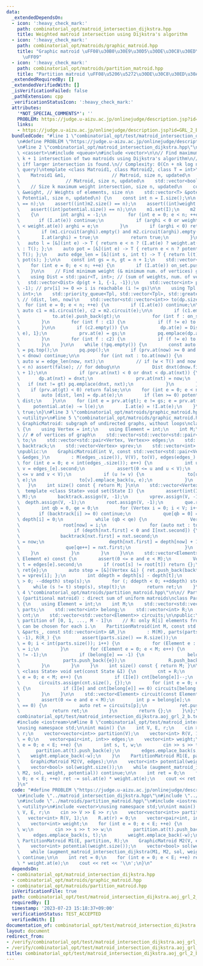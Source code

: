 ```yaml
---
data:
  _extendedDependsOn:
  - icon: ':heavy_check_mark:'
    path: combinatorial_opt/matroid_intersection_dijkstra.hpp
    title: Weighted matroid intersection using Dijkstra's algorithm
  - icon: ':heavy_check_mark:'
    path: combinatorial_opt/matroids/graphic_matroid.hpp
    title: "Graphic matroid \uFF08\u30B0\u30E9\u30D5\u30DE\u30C8\u30ED\u30A4\u30C9\
      \uFF09"
  - icon: ':heavy_check_mark:'
    path: combinatorial_opt/matroids/partition_matroid.hpp
    title: "Partition matroid \uFF08\u5206\u5272\u30DE\u30C8\u30ED\u30A4\u30C9\uFF09"
  _extendedRequiredBy: []
  _extendedVerifiedWith: []
  _isVerificationFailed: false
  _pathExtension: cpp
  _verificationStatusIcon: ':heavy_check_mark:'
  attributes:
    '*NOT_SPECIAL_COMMENTS*': ''
    PROBLEM: https://judge.u-aizu.ac.jp/onlinejudge/description.jsp?id=GRL_2_B
    links:
    - https://judge.u-aizu.ac.jp/onlinejudge/description.jsp?id=GRL_2_B
  bundledCode: "#line 1 \"combinatorial_opt/test/matroid_intersection_dijkstra.aoj_grl_2_b.test.cpp\"\
    \n#define PROBLEM \"https://judge.u-aizu.ac.jp/onlinejudge/description.jsp?id=GRL_2_B\"\
    \n#line 2 \"combinatorial_opt/matroid_intersection_dijkstra.hpp\"\n\n#include\
    \ <cassert>\n#include <queue>\n#include <vector>\n\n// Find maximum weight size\
    \ k + 1 intersection of two matroids using Dijkstra's algorithm\n// Return `true`\
    \ iff larger intersection is found.\n// Complexity: O(Cn + nk log n) (C: circuit\
    \ query)\ntemplate <class Matroid1, class Matroid2, class T = int>\nbool augment_matroid_intersection_dijkstra(\n\
    \    Matroid1 &m1,                 // Matroid, size n, updated\n    Matroid2 &m2,\
    \                 // Matroid, size n, updated\n    std::vector<bool> &I,     \
    \    // Size k maximum weight intersection, size n, updated\n    const std::vector<T>\
    \ &weight, // Weights of elements, size n\n    std::vector<T> &potential     //\
    \ Potential, size n, updated\n) {\n    const int n = I.size();\n\n    assert((int)m1.size()\
    \ == n);\n    assert((int)m2.size() == n);\n    assert((int)weight.size() == n);\n\
    \    assert((int)potential.size() == n);\n\n    m1.set(I);\n    m2.set(I);\n\n\
    \    {\n        int arghi = -1;\n        for (int e = 0; e < n; ++e) {\n     \
    \       if (I.at(e)) continue;\n            if (arghi < 0 or weight.at(arghi)\
    \ < weight.at(e)) arghi = e;\n        }\n        if (arghi < 0) return false;\n\
    \        if (m1.circuit(arghi).empty() and m2.circuit(arghi).empty()) {\n    \
    \        I.at(arghi) = true;\n            return true;\n        }\n    }\n\n \
    \   auto l = [&](int e) -> T { return e < n ? (I.at(e) ? weight.at(e) : -weight.at(e))\
    \ : T(); };\n    auto pot = [&](int e) -> T { return e < n ? potential.at(e) :\
    \ T(); };\n    auto edge_len = [&](int s, int t) -> T { return l(t) - pot(t) +\
    \ pot(s); };\n\n    const int gs = n, gt = n + 1;\n    std::vector<int> on_set;\n\
    \    for (int e = 0; e < n; ++e) {\n        if (I.at(e)) on_set.push_back(e);\n\
    \    }\n\n    // Find minimum weight (& minimum num. of vertices) gs-gt path\n\
    \    using Dist = std::pair<T, int>; // (sum of weights, num. of vertices)\n \
    \   std::vector<Dist> dp(gt + 1, {-1, -1});\n    std::vector<int> prv(gt + 1,\
    \ -1); // prv[i] >= 0 => i is reachable (i != gs)\n\n    using Tpl = std::pair<Dist,\
    \ int>;\n    std::priority_queue<Tpl, std::vector<Tpl>, std::greater<Tpl>> pq;\
    \ // (dist, len, now)\n    std::vector<std::vector<int>> to(dp.size());\n\n  \
    \  for (int e = 0; e < n; ++e) {\n        if (I.at(e)) continue;\n\n        const\
    \ auto c1 = m1.circuit(e), c2 = m2.circuit(e);\n\n        if (c1.empty()) {\n\
    \            to.at(e).push_back(gt);\n            for (int f : on_set) to.at(e).push_back(f);\n\
    \        }\n        for (int f : c1) {\n            if (f != e) to.at(e).push_back(f);\n\
    \        }\n\n        if (c2.empty()) {\n            dp.at(e) = Dist{edge_len(gs,\
    \ e), 1};\n            prv.at(e) = gs;\n            pq.emplace(dp.at(e), e);\n\
    \        }\n        for (int f : c2) {\n            if (f != e) to.at(f).push_back(e);\n\
    \        }\n    }\n\n    while (!pq.empty()) {\n        const auto [dnow, now]\
    \ = pq.top();\n        pq.pop();\n        if (prv.at(now) >= 0 and dp.at(now)\
    \ < dnow) continue;\n\n        for (int nxt : to.at(now)) {\n            const\
    \ auto w = edge_len(now, nxt);\n            // if (w < T() and now < n and nxt\
    \ < n) assert(false); // for debug\n\n            Dist dnxt(dnow.first + w, dnow.second\
    \ + 1);\n\n            if (prv.at(nxt) < 0 or dnxt < dp.at(nxt)) {\n         \
    \       dp.at(nxt) = dnxt;\n                prv.at(nxt) = now;\n             \
    \   if (nxt != gt) pq.emplace(dnxt, nxt);\n            }\n        }\n    }\n\n\
    \    if (prv.at(gt) < 0) return false;\n\n    for (int e = 0; e < n; ++e) {\n\
    \        auto [dist, len] = dp.at(e);\n        if (len >= 0) potential.at(e) +=\
    \ dist;\n    }\n\n    for (int e = prv.at(gt); e != gs; e = prv.at(e)) {\n   \
    \     potential.at(e) -= l(e);\n        I.at(e) = !I.at(e);\n    }\n\n    return\
    \ true;\n}\n#line 3 \"combinatorial_opt/matroids/graphic_matroid.hpp\"\n#include\
    \ <utility>\n#line 5 \"combinatorial_opt/matroids/graphic_matroid.hpp\"\n\n//\
    \ GraphicMatroid: subgraph of undirected graphs, without loops\nclass GraphicMatroid\
    \ {\n    using Vertex = int;\n    using Element = int;\n    int M;\n    int V;\
    \ // # of vertices of graph\n    std::vector<std::vector<std::pair<Vertex, Element>>>\
    \ to;\n    std::vector<std::pair<Vertex, Vertex>> edges;\n    std::vector<Element>\
    \ backtrack;\n    std::vector<Vertex> vprev;\n    std::vector<int> depth, root;\n\
    \npublic:\n    GraphicMatroid(int V, const std::vector<std::pair<Vertex, Vertex>>\
    \ &edges_)\n        : M(edges_.size()), V(V), to(V), edges(edges_) {\n       \
    \ for (int e = 0; e < int(edges_.size()); e++) {\n            int u = edges_[e].first,\
    \ v = edges_[e].second;\n            assert(0 <= u and u < V);\n            assert(0\
    \ <= v and v < V);\n            if (u != v) {\n                to[u].emplace_back(v,\
    \ e);\n                to[v].emplace_back(u, e);\n            }\n        }\n \
    \   }\n    int size() const { return M; }\n\n    std::vector<Vertex> que;\n  \
    \  template <class State> void set(State I) {\n        assert(int(I.size()) ==\
    \ M);\n        backtrack.assign(V, -1);\n        vprev.assign(V, -1);\n      \
    \  depth.assign(V, -1);\n        root.assign(V, -1);\n        que.resize(V);\n\
    \        int qb = 0, qe = 0;\n        for (Vertex i = 0; i < V; i++) {\n     \
    \       if (backtrack[i] >= 0) continue;\n            que[qb = 0] = i, qe = 1,\
    \ depth[i] = 0;\n            while (qb < qe) {\n                Vertex now = que[qb++];\n\
    \                root[now] = i;\n                for (auto nxt : to[now]) {\n\
    \                    if (depth[nxt.first] < 0 and I[nxt.second]) {\n         \
    \               backtrack[nxt.first] = nxt.second;\n                        vprev[nxt.first]\
    \ = now;\n                        depth[nxt.first] = depth[now] + 1;\n       \
    \                 que[qe++] = nxt.first;\n                    }\n            \
    \    }\n            }\n        }\n    }\n\n    std::vector<Element> circuit(const\
    \ Element e) const {\n        assert(0 <= e and e < M);\n        Vertex s = edges[e].first,\
    \ t = edges[e].second;\n        if (root[s] != root[t]) return {};\n        std::vector<Element>\
    \ ret{e};\n        auto step = [&](Vertex &i) { ret.push_back(backtrack[i]), i\
    \ = vprev[i]; };\n        int ddepth = depth[s] - depth[t];\n        for (; ddepth\
    \ > 0; --ddepth) step(s);\n        for (; ddepth < 0; ++ddepth) step(t);\n   \
    \     while (s != t) step(s), step(t);\n        return ret;\n    }\n};\n#line\
    \ 4 \"combinatorial_opt/matroids/partition_matroid.hpp\"\n\n// Partition matroid\
    \ (partitional matroid) : direct sum of uniform matroids\nclass PartitionMatroid\
    \ {\n    using Element = int;\n    int M;\n    std::vector<std::vector<Element>>\
    \ parts;\n    std::vector<int> belong;\n    std::vector<int> R;\n    std::vector<int>\
    \ cnt;\n    std::vector<std::vector<Element>> circuits;\n\npublic:\n    // parts:\
    \ partition of [0, 1, ..., M - 1]\n    // R: only R[i] elements from parts[i]\
    \ can be chosen for each i.\n    PartitionMatroid(int M, const std::vector<std::vector<int>>\
    \ &parts_, const std::vector<int> &R_)\n        : M(M), parts(parts_), belong(M,\
    \ -1), R(R_) {\n        assert(parts.size() == R.size());\n        for (int i\
    \ = 0; i < int(parts.size()); i++) {\n            for (Element e : parts[i]) belong[e]\
    \ = i;\n        }\n        for (Element e = 0; e < M; e++) {\n            // assert(belong[e]\
    \ != -1);\n            if (belong[e] == -1) {\n                belong[e] = parts.size();\n\
    \                parts.push_back({e});\n                R.push_back(1);\n    \
    \        }\n        }\n    }\n    int size() const { return M; }\n\n    template\
    \ <class State> void set(const State &I) {\n        cnt = R;\n        for (int\
    \ e = 0; e < M; e++) {\n            if (I[e]) cnt[belong[e]]--;\n        }\n \
    \       circuits.assign(cnt.size(), {});\n        for (int e = 0; e < M; e++)\
    \ {\n            if (I[e] and cnt[belong[e]] == 0) circuits[belong[e]].push_back(e);\n\
    \        }\n    }\n\n    std::vector<Element> circuit(const Element e) const {\n\
    \        assert(0 <= e and e < M);\n        int p = belong[e];\n        if (cnt[p]\
    \ == 0) {\n            auto ret = circuits[p];\n            ret.push_back(e);\n\
    \            return ret;\n        }\n        return {};\n    }\n};\n#line 5 \"\
    combinatorial_opt/test/matroid_intersection_dijkstra.aoj_grl_2_b.test.cpp\"\n\
    #include <iostream>\n#line 8 \"combinatorial_opt/test/matroid_intersection_dijkstra.aoj_grl_2_b.test.cpp\"\
    \nusing namespace std;\n\nint main() {\n    int V, E, r;\n    cin >> V >> E >>\
    \ r;\n    vector<vector<int>> partition(V);\n    vector<int> R(V, 1);\n    R.at(r)\
    \ = 0;\n    vector<pair<int, int>> edges;\n    vector<int> weight;\n    for (int\
    \ e = 0; e < E; ++e) {\n        int s, t, w;\n        cin >> s >> t >> w;\n  \
    \      partition.at(t).push_back(e);\n        edges.emplace_back(s, t);\n    \
    \    weight.emplace_back(-w);\n    }\n    PartitionMatroid M1(E, partition, R);\n\
    \    GraphicMatroid M2(V, edges);\n\n    vector<int> potential(weight.size());\n\
    \    vector<bool> sol(weight.size());\n    while (augment_matroid_intersection_dijkstra(M1,\
    \ M2, sol, weight, potential)) continue;\n\n    int ret = 0;\n    for (int e =\
    \ 0; e < E; ++e) ret -= sol.at(e) * weight.at(e);\n    cout << ret << '\\n';\n\
    }\n"
  code: "#define PROBLEM \"https://judge.u-aizu.ac.jp/onlinejudge/description.jsp?id=GRL_2_B\"\
    \n#include \"../matroid_intersection_dijkstra.hpp\"\n#include \"../matroids/graphic_matroid.hpp\"\
    \n#include \"../matroids/partition_matroid.hpp\"\n#include <iostream>\n#include\
    \ <utility>\n#include <vector>\nusing namespace std;\n\nint main() {\n    int\
    \ V, E, r;\n    cin >> V >> E >> r;\n    vector<vector<int>> partition(V);\n \
    \   vector<int> R(V, 1);\n    R.at(r) = 0;\n    vector<pair<int, int>> edges;\n\
    \    vector<int> weight;\n    for (int e = 0; e < E; ++e) {\n        int s, t,\
    \ w;\n        cin >> s >> t >> w;\n        partition.at(t).push_back(e);\n   \
    \     edges.emplace_back(s, t);\n        weight.emplace_back(-w);\n    }\n   \
    \ PartitionMatroid M1(E, partition, R);\n    GraphicMatroid M2(V, edges);\n\n\
    \    vector<int> potential(weight.size());\n    vector<bool> sol(weight.size());\n\
    \    while (augment_matroid_intersection_dijkstra(M1, M2, sol, weight, potential))\
    \ continue;\n\n    int ret = 0;\n    for (int e = 0; e < E; ++e) ret -= sol.at(e)\
    \ * weight.at(e);\n    cout << ret << '\\n';\n}\n"
  dependsOn:
  - combinatorial_opt/matroid_intersection_dijkstra.hpp
  - combinatorial_opt/matroids/graphic_matroid.hpp
  - combinatorial_opt/matroids/partition_matroid.hpp
  isVerificationFile: true
  path: combinatorial_opt/test/matroid_intersection_dijkstra.aoj_grl_2_b.test.cpp
  requiredBy: []
  timestamp: '2023-07-23 15:18:37+09:00'
  verificationStatus: TEST_ACCEPTED
  verifiedWith: []
documentation_of: combinatorial_opt/test/matroid_intersection_dijkstra.aoj_grl_2_b.test.cpp
layout: document
redirect_from:
- /verify/combinatorial_opt/test/matroid_intersection_dijkstra.aoj_grl_2_b.test.cpp
- /verify/combinatorial_opt/test/matroid_intersection_dijkstra.aoj_grl_2_b.test.cpp.html
title: combinatorial_opt/test/matroid_intersection_dijkstra.aoj_grl_2_b.test.cpp
---
```

